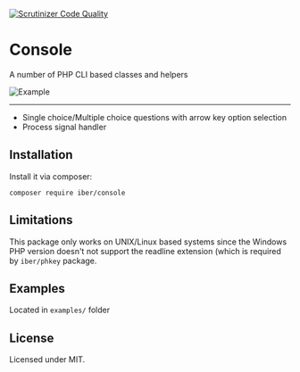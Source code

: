 [![Scrutinizer Code Quality](https://scrutinizer-ci.com/g/iber/console/badges/quality-score.png?b=master)](https://scrutinizer-ci.com/g/iber/console/?branch=master)

# Console
A number of PHP CLI based classes and helpers

![Example](https://iber.lt/projects/console.gif)

------------
 - Single choice/Multiple choice questions with arrow key option selection
 - Process signal handler
 
## Installation
Install it via composer:
```
composer require iber/console
```

## Limitations
This package only works on UNIX/Linux based systems since the Windows PHP version doesn't not support the readline extension (which is required by ```iber/phkey``` package.

## Examples
Located in ```examples/``` folder

## License
Licensed under MIT.